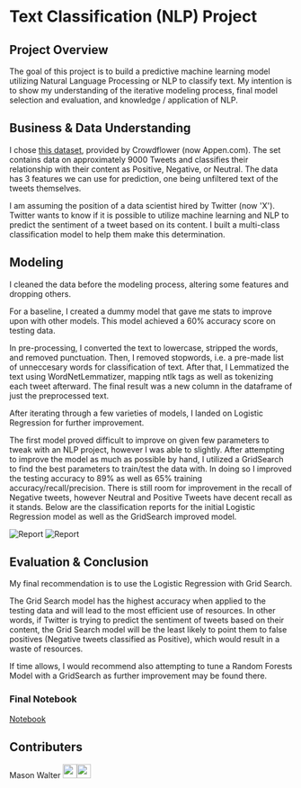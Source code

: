 # Text Classification (NLP) Project


## Project Overview
The goal of this project is to build a predictive machine learning model utilizing Natural Language Processing or NLP to classify text. My intention is to show my understanding of the iterative modeling process, final model selection and evaluation, and knowledge / application of NLP.

## Business & Data Understanding
I chose [this dataset](https://data.world/crowdflower/brands-and-product-emotions), provided by Crowdflower (now Appen.com). The set contains data on approximately 9000 Tweets and classifies their relationship with their content as Positive, Negative, or Neutral. The data has 3 features we can use for prediction, one being unfiltered text of the tweets themselves.

I am assuming the position of a data scientist hired by Twitter (now 'X'). Twitter wants to know if it is possible to utilize machine learning and NLP to predict the sentiment of a tweet based on its content. I built a multi-class classification model to help them make this determination.

## Modeling

I cleaned the data before the modeling process, altering some features and dropping others.

For a baseline, I created a dummy model that gave me stats to improve upon with other models. This model achieved a 60% accuracy score on testing data.

In pre-processing, I converted the text to lowercase, stripped the words, and removed punctuation.  Then, I removed stopwords, i.e. a pre-made list of unneccesary words for classification of text. After that, I Lemmatized the text using WordNetLemmatizer, mapping ntlk tags as well as tokenizing each tweet afterward.  The final result was a new column in the dataframe of just the preprocessed text.

After iterating through a few varieties of models, I landed on Logistic Regression for further improvement.

The first model proved difficult to improve on given few parameters to tweak with an NLP project, however I was able to slightly. After attempting to improve the model as much as possible by hand, I utilized a GridSearch to find the best parameters to train/test the data with. In doing so I improved the testing accuracy to 89% as well as 65% training accuracy/recall/precision.  There is still room for improvement in the recall of Negative tweets, however Neutral and Positive Tweets have decent recall as it stands.  Below are the classification reports for the initial Logistic Regression model as well as the GridSearch improved model.


![Report](images/base_logreg_stats.jpg)
![Report](images/gs_logreg_stats.jpg)


## Evaluation & Conclusion
My final recommendation is to use the Logistic Regression with Grid Search.

The Grid Search model has the highest accuracy when applied to the testing data and will lead to the most efficient use of resources. In other words, if Twitter is trying to predict the sentiment of tweets based on their content, the Grid Search model will be the least likely to point them to false positives (Negative tweets classified as Positive), which would result in a waste of resources.

If time allows, I would recommend also attempting to tune a Random Forests Model with a GridSearch as further improvement may be found there.

### Final Notebook
[Notebook](https://github.com/Wingaero/NLP_Project/blob/main/jupyter_notebook.ipynb)


## Contributers
Mason Walter <a href = "https://github.com/Wingaero"><img src='https://cdn.pixabay.com/photo/2022/01/30/13/33/github-6980894_1280.png' width = '25' height='25'></a><a href="www.linkedin.com/in/mason-c-walter/"><img src='https://upload.wikimedia.org/wikipedia/commons/8/81/LinkedIn_icon.svg' width = '25' height='25'></a>  

